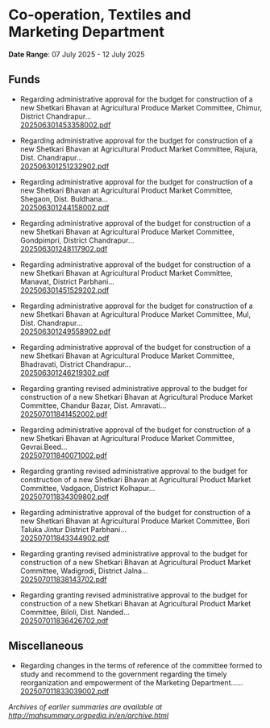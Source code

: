 # Co-operation, Textiles and Marketing Department

**Date Range**: 07 July 2025 - 12 July 2025


## Funds
- Regarding administrative approval for the budget for construction of a new Shetkari Bhavan at Agricultural Produce Market Committee, Chimur, District Chandrapur...\
  [202506301453358002.pdf](https://gr.maharashtra.gov.in/Site/Upload/Government%20Resolutions/English/202506301453358002.pdf)

- Regarding administrative approval for the budget for construction of a new Shetkari Bhavan at Agricultural Product Market Committee, Rajura, Dist. Chandrapur...\
  [202506301251232902.pdf](https://gr.maharashtra.gov.in/Site/Upload/Government%20Resolutions/English/202506301251232902.pdf)

- Regarding administrative approval for the budget for construction of a new Shetkari Bhavan at Agricultural Product Market Committee, Shegaon, Dist. Buldhana...\
  [202506301244158002.pdf](https://gr.maharashtra.gov.in/Site/Upload/Government%20Resolutions/English/202506301244158002.pdf)

- Regarding administrative approval of the budget for construction of a new Shetkari Bhavan at Agricultural Produce Market Committee, Gondpimpri, District Chandrapur...\
  [202506301248117902.pdf](https://gr.maharashtra.gov.in/Site/Upload/Government%20Resolutions/English/202506301248117902.pdf)

- Regarding administrative approval of the budget for construction of a new Shetkari Bhavan at Agricultural Product Market Committee, Manavat, District Parbhani...\
  [202506301451529202.pdf](https://gr.maharashtra.gov.in/Site/Upload/Government%20Resolutions/English/202506301451529202.pdf)

- Regarding administrative approval for the budget for construction of a new Shetkari Bhavan at Agricultural Produce Market Committee, Mul, Dist. Chandrapur...\
  [202506301249558902.pdf](https://gr.maharashtra.gov.in/Site/Upload/Government%20Resolutions/English/202506301249558902.pdf)

- Regarding administrative approval of the budget for construction of a new Shetkari Bhavan at Agricultural Produce Market Committee, Bhadravati, District Chandrapur...\
  [202506301246219302.pdf](https://gr.maharashtra.gov.in/Site/Upload/Government%20Resolutions/English/202506301246219302.pdf)

- Regarding granting revised administrative approval to the budget for construction of a new Shetkari Bhavan at Agricultural Produce Market Committee, Chandur Bazar, Dist. Amravati...\
  [202507011841452002.pdf](https://gr.maharashtra.gov.in/Site/Upload/Government%20Resolutions/English/202507011841452002.pdf)

- Regarding administrative approval of the budget for construction of a new Shetkari Bhavan at Agricultural Produce Market Committee, Gevrai.Beed...\
  [202507011840071002.pdf](https://gr.maharashtra.gov.in/Site/Upload/Government%20Resolutions/English/202507011840071002.pdf)

- Regarding granting revised administrative approval to the budget for construction of a new Shetkari Bhavan at Agricultural Product Market Committee, Vadgaon, District Kolhapur...\
  [202507011834309802.pdf](https://gr.maharashtra.gov.in/Site/Upload/Government%20Resolutions/English/202507011834309802.pdf)

- Regarding administrative approval of the budget for construction of a new Shetkari Bhavan at Agricultural Produce Market Committee, Bori Taluka Jintur District Parbhani...\
  [202507011843344902.pdf](https://gr.maharashtra.gov.in/Site/Upload/Government%20Resolutions/English/202507011843344902.pdf)

- Regarding granting revised administrative approval to the budget for construction of a new Shetkari Bhavan at Agricultural Product Market Committee, Wadigrodi, District Jalna...\
  [202507011838143702.pdf](https://gr.maharashtra.gov.in/Site/Upload/Government%20Resolutions/English/202507011838143702.pdf)

- Regarding granting revised administrative approval to the budget for construction of a new Shetkari Bhavan at Agricultural Product Market Committee, Biloli, Dist. Nanded...\
  [202507011836426702.pdf](https://gr.maharashtra.gov.in/Site/Upload/Government%20Resolutions/English/202507011836426702.pdf)

## Miscellaneous
- Regarding changes in the terms of reference of the committee formed to study and recommend to the government regarding the timely reorganization and empowerment of the Marketing Department......\
  [202507011833039002.pdf](https://gr.maharashtra.gov.in/Site/Upload/Government%20Resolutions/English/202507011833039002.pdf)


*Archives of earlier summaries are available at http://mahsummary.orgpedia.in/en/archive.html*